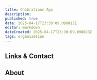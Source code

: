 ```yaml
---
title: Chibrations App
description: 
published: true
date: 2025-04-17T23:30:09.098013Z
editor: markdown
dateCreated: 2025-04-17T23:30:09.098020Z
tags: organization
---
```


## Links & Contact


## About
